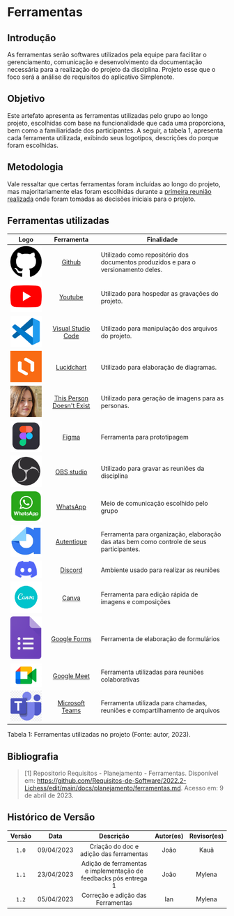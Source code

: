 # Ferramentas

## Introdução

As ferramentas serão softwares utilizados pela equipe para facilitar o gerenciamento, comunicação e desenvolvimento da documentação necessária para a realização do projeto da disciplina. Projeto esse que o foco será a análise de requisitos do aplicativo Simplenote.

## Objetivo
Este artefato apresenta as ferramentas utilizadas pelo grupo ao longo projeto, escolhidas com base na funcionalidade que cada uma proporciona, bem como a familiaridade dos participantes. A seguir, 
a tabela 1, apresenta cada ferramenta utilizada, exibindo seus logotipos, descrições do porque foram escolhidas. 

## Metodologia
Vale ressaltar que certas ferramentas foram incluídas ao longo do projeto, mas majoritariamente elas foram escolhidas durante a [primeira reunião realizada](https://github.com/Requisitos-de-Software/2023.1-Simplenote/blob/main/docs/atas.md) onde foram tomadas as decisões iniciais para o projeto.

## Ferramentas utilizadas

| Logo | Ferramenta | Finalidade |
| :-----: | :----: | ----------- |
| <img src="../img/github-icon.png" width="150px" /> | [Github](https://github.com)  | Utilizado como repositório dos documentos produzidos e para o versionamento deles.  |
| <img src="../img/youtube-icon.png" width="150px" /> | [Youtube](https://youtube.com) | Utilizado para hospedar as gravações do projeto. |
| <img src="../img/vscode-icon.png" width="150px" /> | [Visual Studio Code](https://code.visualstudio.com)  | Utilizado para manipulação dos arquivos do projeto. |
| <img src="../img/lucidchart.png" width="150px" /> | [Lucidchart](https://lucidchart.com) | Utilizado para elaboração de diagramas.  |
| <img src="../img/this-person-doesnt-exist.png" width="150px" /> | [This Person Doesn't Exist](https://this-person-does-not-exist.com/en) | Utilizado para geração de imagens para as personas. |
| <img src="../img/figma-icon.jpeg" width="150px" />| [Figma](https://www.figma.com)  | Ferramenta para prototipagem |
| <img src="../img/OBS-studio.png" width="150px" /> | [OBS studio](https://obsproject.com/) | Utilizado para gravar as reuniões da disciplina |
| <img src="../img/whatsapp.png" width="150px" /> | [WhatsApp](https://www.whatsapp.com/) | Meio de comunicação escolhido pelo grupo |
| <img src="../img/autentic.jpeg" width="150px" />| [Autentique](https://www.autentique.com.br) | Ferramenta para organização, elaboração das atas bem como controle de seus participantes. |
| <img src="../img/Discord.png" width="150px" /> | [Discord](https://discord.com/) |Ambiente usado para realizar as reuniões |
| <img src="../img/canva.png" width="150px" />| [Canva](https://www.canva.com) | Ferramenta para edição rápida de imagens e composições |
| <img src="../img/forms.png" width="150px" /> | [Google Forms](https://docs.google.com/forms/u/0/) | Ferramenta de elaboração de formulários |
| <img src="../img/meet.jpg" width="150px" />| [Google Meet](https://meet.google.com/) | Ferramenta utilizadas para reuniões colaborativas |
| <img src="../img/teams.png" width="150px" /> | [Microsoft Teams](https://www.microsoft.com/pt-br/microsoft-teams/) | Ferramenta utilizada para chamadas, reuniões e compartilhamento de arquivos |
<div>
<p>Tabela 1: Ferramentas utilizadas no projeto (Fonte: autor, 2023). </p>
</div>

## Bibliografia

> [1] Repositorio Requisitos - Planejamento - Ferramentas. Disponível em: <https://github.com/Requisitos-de-Software/2022.2-Lichess/edit/main/docs/planejamento/ferramentas.md>. Acesso em: 9 de abril de 2023. <br/>

## Histórico de Versão

| Versão | Data    | Descrição                 | Autor(es)     |  Revisor(es)  |
| :-: | :-: | :-: | :-: | :-: |
| `1.0` | 09/04/2023 | Criação do doc e adição das ferramentas | João | Kauã |
| `1.1` | 23/04/2023 | Adição de ferramentas e implementação de feedbacks pós entrega 1| João | Mylena |
| `1.2` | 05/04/2023 | Correção e adição das Ferramentas | Ian | Mylena |
